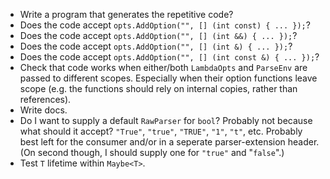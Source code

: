 * Write a program that generates the repetitive code?
* Does the code accept `opts.AddOption("", [] (int const) { ... });`?
* Does the code accept `opts.AddOption("", [] (int &&) { ... });`?
* Does the code accept `opts.AddOption("", [] (int &) { ... });`?
* Does the code accept `opts.AddOption("", [] (int const &) { ... });`?
* Check that code works when either/both `LambdaOpts` and `ParseEnv` are passed to different scopes. Especially when their option functions leave scope (e.g. the functions should rely on internal copies, rather than references).
* Write docs.
* Do I want to supply a default `RawParser` for `bool`? Probably not because what should it accept? `"True"`, `"true"`, `"TRUE"`, `"1"`, `"t"`, etc. Probably best left for the consumer and/or in a seperate parser-extension header. (On second though, I should supply one for `"true"` and "`false`".)
* Test `T` lifetime within `Maybe<T>`.
